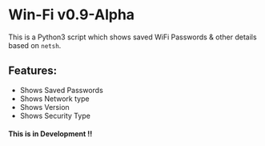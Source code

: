 # Win-Fi v0.9-Alpha

This is a Python3 script which shows saved WiFi Passwords & other details based on `netsh`.

## Features:
- Shows Saved Passwords
- Shows Network type
- Shows Version
- Shows Security Type

#### This is in Development !!
